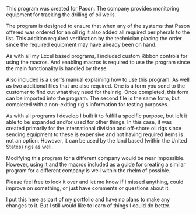 This program was created for Pason. The company provides monitoring equipment for tracking the drilling of oil wells.

The program is designed to ensure that when any of the systems that Pason offered was ordered for an oil rig it also added all required peripherals to the list. This addition required verification by the technician placing the order since the required equipment may have already been on hand.

As with all my Excel based programs, I included custom Ribbon controls for using the macros. And enabling macros is required to use the program since the main functionality is handled by these.

Also included is a user's manual explaining how to use this program. As well as two additional files that are also required. One is a form you send to the customer to find out what they need for their rig. Once completed, this form can be imported into the program. The second file is the same form, but completed with a non-exiting rig's information for testing purposes.

As with all programs I develop I built it to fulfill a specific purpose, but left it able to be expanded and/or used for other things. In this case, it was created primarily for the international division and off-shore oil rigs since sending equipment to these is expensive and not having required items is not an option. However, it can be used by the land based (within the United States) rigs as well.

Modifying this program for a different company would be near impossible. However, using it and the macros included as a guide for creating a similar program for a different company is well within the rhelm of possible.

Please feel free to look it over and let me know if I missed anything, could improve on something, or just have comments or questions about it.

I put this here as part of my portfolio and have no plans to make any changes to it. But I still would like to learn of things I could do better.

